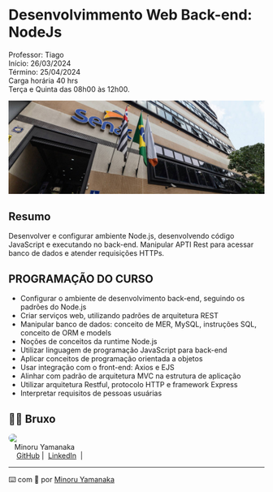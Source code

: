 # Desenvolvimmento Web Back-end: NodeJs

Professor: Tiago<br>
Início:  26/03/2024<br>
Término: 25/04/2024<br>
Carga horária 40 hrs<br>
Terça e Quinta das 08h00 às 12h00.<br>

![img_escola](/fachada.jpg)
## Resumo

Desenvolver e configurar ambiente Node.js, desenvolvendo código JavaScript e executando no back-end. Manipular APTI Rest para acessar banco de dados e atender requisições HTTPs.

## PROGRAMAÇÃO DO CURSO

- Configurar o ambiente de desenvolvimento back-end, seguindo os padrões do Node.js
- Criar serviços web, utilizando padrões de arquitetura REST
- Manipular banco de dados: conceito de MER, MySQL, instruções SQL, conceito de ORM e models
- Noções de conceitos da runtime Node.js
- Utilizar linguagem de programação JavaScript para back-end
- Aplicar conceitos de programação orientada a objetos
- Usar integração com o front-end: Axios e EJS
- Alinhar com padrão de arquitetura MVC na estrutura de aplicação
- Utilizar arquitetura Restful, protocolo HTTP e framework Express
- Interpretar requisitos de pessoas usuárias


## 👨‍💻 Bruxo
<p>
    <img 
      align="left" 
      margin="10" 
      width="80" 
      style="border-radius: 500px;"
      src="https://avatars.githubusercontent.com/minoru-yamanaka?v=4"
    />
    <br>&nbsp;&nbsp;&nbsp;Minoru Yamanaka<br>
    &nbsp;&nbsp;&nbsp;
    <a href="https://github.com/minoru-yamanaka">
    GitHub</a>&nbsp;|&nbsp;
    <a href="https://www.linkedin.com/in/minoru-yamanaka-2272a6243/">LinkedIn</a>
    &nbsp;|&nbsp;
</p>

<p>

---
⌨️ com 💜 por [Minoru Yamanaka](https://github.com/minoru-yamanaka)
